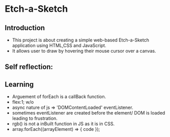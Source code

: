 # **Etch-a-Sketch**

## Introduction
- This project is about creating a simple web-based Etch-a-Sketch application using HTML,CSS and JavaScript.
- It allows user to draw by hovering their mouse cursor over a canvas.

## Self reflection:


## Learning
- Arguement of forEach is a callBack function.
- flex:1; w/o
- async nature of js => 'DOMContentLoaded' eventListener.
- sometimes eventListener are created before the element/ DOM is loaded leading to frustration.
- rgb() is not a inBuilt function in JS as it is in CSS.
- array.forEach((arrayElement) => { code });
 
